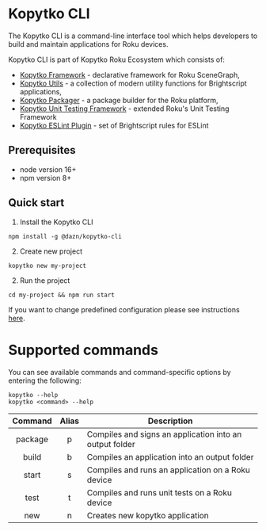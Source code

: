 # Kopytko CLI

The Kopytko CLI is a command-line interface tool which helps developers to build and maintain applications for Roku devices.

Kopytko CLI is part of Kopytko Roku Ecosystem which consists of:
- [Kopytko Framework](https://github.com/getndazn/kopytko-framework) - declarative framework for Roku SceneGraph,
- [Kopytko Utils](https://github.com/getndazn/kopytko-utils) - a collection of modern utility functions for Brightscript applications,
- [Kopytko Packager](https://github.com/getndazn/kopytko-packager) - a package builder for the Roku platform,
- [Kopytko Unit Testing Framework](https://github.com/getndazn/kopytko-unit-testing-framework) - extended Roku's Unit Testing Framework
- [Kopytko ESLint Plugin](https://github.com/getndazn/kopytko-eslint-plugin) - set of Brightscript rules for ESLint

## Prerequisites
- node version 16+
- npm version 8+

## Quick start
1. Install the Kopytko CLI
```
npm install -g @dazn/kopytko-cli
```
2. Create new project
```
kopytko new my-project
```

2. Run the project
```
cd my-project && npm run start
```

If you want to change predefined configuration please see instructions [here](https://github.com/getndazn/kopytko-packager#configuration).

# Supported commands

You can see available commands and command-specific options by entering the following:
```
kopytko --help
kopytko <command> --help
```


| Command | Alias | Description |
|:----------:|:-------------:|------|
| package |	p |	Compiles and signs an application into an output folder |
| build |	b |	Compiles an application into an output folder |
| start |	s |	Compiles and runs an application on a Roku device |
| test |	t |	Compiles and runs unit tests on a Roku device |
| new |	n |	Creates new kopytko application |
